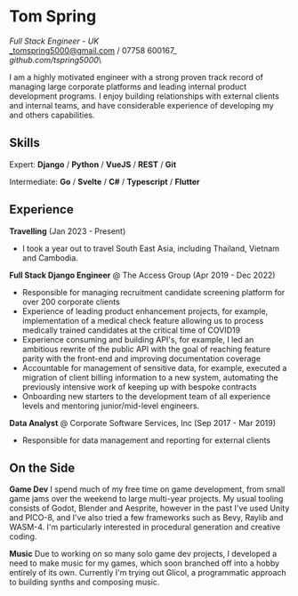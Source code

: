 # Tom Spring
_Full Stack Engineer - UK_\
_tomspring5000@gmail.com / 07758 600167_\
_github.com/tspring5000_\

I am a highly motivated engineer with a strong proven track record of managing large corporate platforms and leading internal product development programs. I enjoy building relationships with external clients and internal teams, and have considerable experience of developing my and others capabilities.

## Skills
Expert: **Django** / **Python** / **VueJS** / **REST** / **Git**

Intermediate: **Go** / **Svelte** / **C#** / **Typescript** / **Flutter**

## Experience
**Travelling** (Jan 2023 - Present)
- I took a year out to travel South East Asia, including Thailand, Vietnam and Cambodia.

**Full Stack Django Engineer** @ The Access Group (Apr 2019 - Dec 2022)
- Responsible for managing recruitment candidate screening platform for over 200 corporate clients
- Experience of leading product enhancement projects, for example, implementation of a medical check feature allowing us to process medically trained candidates at the critical time of COVID19
- Experience consuming and building API's, for example, I led an ambitious rewrite of the public API with the goal of reaching feature parity with the front-end and improving documentation coverage
- Accountable for management of sensitive data, for example, executed a migration of client billing information to a new system, automating the previously intensive work of keeping up with bespoke contracts
- Onboarding new starters to the development team of all experience levels and mentoring junior/mid-level engineers.

**Data Analyst** @ Corporate Software Services, Inc (Sep 2017 - Mar 2019)
- Responsible for data management and reporting for external clients

## On the Side
**Game Dev**
I spend much of my free time on game development, from small game jams over the weekend to large multi-year projects. My usual tooling consists of Godot, Blender and Aesprite, however in the past I've used Unity and PICO-8, and I've also tried a few frameworks such as Bevy, Raylib and WASM-4. I'm particularly interested in procedural generation and creative coding.

**Music**
Due to working on so many solo game dev projects, I developed a need to make music for my games, which soon branched off into a hobby entirely of its own. Currently I'm trying out Glicol, a programmatic approach to building synths and composing music.